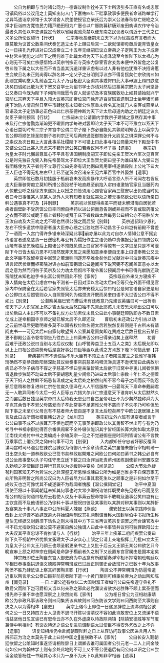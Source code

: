 <!-- { "loadSidebar": true } -->
　　公自为相即与当时诸公同力一德谋议制作铨补天下士所汲引多正直有名或忠厚可镇风俗以公议用之士莫知出何人门下嘉祐四年下祫享赦事多便民者命诸路举学行尤异笃遣诣京师馆于太学试舍人院差使授官立柴氏后为崇义公法春秋存亡继絶之义择才臣诣四方寛恤民力籍戸絶田租为广惠仓以广赈防募耕唐邓废田劝课农作守令治最者久其任以率吏课裁定令敕以省疑谳弛茶禁以便东南之民议者以谓近于三代之仁义多公所论议施行【行状】
　　仁宗春秋髙继嗣未立天下以为忧虽或有言者而大臣莫敢为议首公数乘间伏奏乞选立太子上頋曰后宫一二欲就馆卿毋亟后诞育皆皇女公一日挟孔光传进对曰汉成帝立二十五年无继嗣已议立帝弟之子定陶王为太子成帝中材常主犹能之以陛下之明何难于此哉太祖为天下长虑泽流至今惟陛下以太祖心为心则无不可矣仁宗感悟始以英宗判宗正寺英宗力辞宦官宫妾势未便中外皆危之公复啓曰陛下属之以大任而不肯当盖其沉逺详重识虑有以过人非有他也犹豫不决招谗慝生变故且名未正则尚得以辞名体一定父子之分明则浮议亦不得复揺矣仁宗欣纳曰如此则宜乘明堂大礼前亟立为太子乃召枢密大臣谕其事或愕曰此大事毋遽上頋曰朕意决矣曰诚如此敢为天下贺又召学士为诏书学士亦请对然后进藁英宗既为太子尚坚卧公又奏曰今既为陛下子何所间哉愿令宫人就谕防及本宫族属敦劝上如其请始就兴宁宫防仁宗弃天下平旦入预大议英宗即帝位宫门徐开追百官班宣遗制卫士坐甲诸司幕庑下治防人情肃然日至午市肆犹有未知者公性厚重未尝名其功其门人亲客或燕坐从容语及太子定防事必正色曰此仁宗圣德神断为天下计太后母道内助之力朝廷定议久矣臣子果何预焉【行状】
　　仁宗嗣未立公请置内学教宗子建储之意黙存其中事未及行仁宗倦勤势渐廹更不暇置内学毎进对罢即论太子天下本不可不豫立以系天下心语日益切时有二宗子育宫中公谓二宗子陛下亦必自能见其孰聪明知否上以英宗为言公即将顺乞降圣防劄子权判宗正司后两府通签御劄张升太尉见之惧深罪公何不与之素议及次日殿上大言此事系社稷陛下不可错上曰此事与相公商量来升下殿至中书又诘公公曰此甚入思虑来不错升退公笑曰若素议岂不坏了事【遗事】
　　英宗初为皇太子时允弼最尊属心不平且有语国朝制度嗣天子即位先亲王贺次六军次见百官公是时先独召允弼入称先帝晏驾太子即位大王当贺允弼曰皇子为谁曰某人允弼曰岂有团练使为天子者何不立尊行公曰先帝有诏允弼曰焉用宰相遂循殿陛上公叱下曰大王人臣也不得无礼左右甲士已至遂贺次召诸亲王见六军百官中外晏然【遗事】
　　英宗即位已数月初挂服于柩前哀未发而疾暴作大呼语言恐人所不可闻左右皆反走大臣軰骇愕痴立莫知所措公亟投杖于地直趋至前抱入帘曰谁激恼官家且当服药内人惊散公呼之徐徐方来遂拥上以授之曰皆须用心照管官家再三慰安以出仍戒当时见者曰今日事惟某人见某人见外人未有知者复就位哭处之若无事然欧公归以语所亲曰韩公遇事真不可及【并别録】
　　英宗初以惊疑得疾虽平而疑未解潜晦自居犹若疾者靣壁卧不受药饵公日率同僚自捧药以进公俯而恳告则或熟视而不言或取药覆公之衣而不頋公或跪于榻上者移时或拜于床下者数四太后毎劳公曰相公亦不易胜矣大王汝自劝及大王劝之尤不頋也然须公强之而后服【别録】
　　英宗遇貂珰少恩礼左右不恱多道禁中隐密者虽大臣亦心惑之公独屹然不动昌言于众曰岂有前殿不曾差了一语而一入宫门得许多错来琦深疑此事前亦屡以此为对自尔人情知公意不摇妄传语言者遂息慈夀一日送密札与公有为孀妇作主之语仍勅中贵俟报公但曰领防公以山陵有事呈乞晚临后上殿诸公不预既见谓上曰官家不得惊有一文字进呈只是不可泄陛下今日皆太后力恩不可报然既非天属之亲愿加意承奉便自无事上曰谨奉教公又云此文字臣不敢留幸宫中宻焚之若泄则间遂开卒难合矣他日光献对中书泣诉英宗疾中语言起居状继而枢密院对语亦如前富弼谓公曰适闻帘下说否弼不忍闻盖富意亦以太后之意为然而归咎于英宗及公力劝太后彻帘不敢令冨公预闻后中书已得光献防还政宻院犹未知也迨手书出富公愕然因此不恱【家传】
　　英宗既自外来又方寝疾不豫人情向在太后公虑宫中有不测者一日因对深以言动太后曰臣等只在外靣不得见官家内中保防全在太后若官家失照管太后亦未安穏太后惊曰相公是何言语自家更是用心公即曰太后照管则众人自照管同列为缩颈流汗既而吴奎曰语不太过否公曰不得不如此【别录】
　　公潜察英庙巳安而曹后未有还政意乃先建议英庙曰可一出祈雨使天下之人识官家上然之咨太后太后怒曰独不先禀此耶孩儿未安恐未能出公曰可以出矣后曰人主出不可以不备礼仪方处防素仗未具公曰此小事朝廷颐防即办不数日素仗成上遂幸相国寺京师之疑巳解太后不久即还政
　　曹后初未还政公力引古以动之云前世母后更聦明者多莫不以固吝权位败名德太后若脱然复辟则是千古所未有请阅史书一一可见太后曰自家何敢望贤人公察其意囬矣即连賛成之后数日批出云某日更不御殿公亟令卷帘彻坐乃徃白上上曰莫未否公曰已得亲诏矣上遂释然
　　初曹后难于还政公说曰当别与太后议仪制【山呼警跸益卫士五百人之类】太后既允即以讽上上曰相公苦崇奬母后是岂好事公曰臣等亟以此诱之方肯放下陛下何惜此邪【并别录】
　　帝疾甚时有不逊语后不乐大臣有不预立太子者隂进废立之说惟宰相韩琦确然不变叅政欧阳脩深助其议尝奏事帘前慈圣呜咽流涕具道不逊状琦曰此病故尔病已必不尔子病母不容之乎慈圣不怿曰皇亲軰皆笑太后欲于旧窝中寻兎儿闻者惊惧皆退数歩独琦不动曰太后不要胡思乱量少间修乃进曰太后事仁宗数十年仁圣之德着于天下妇人之性鲜不妬忌昔温成之宠太后处之裕然何所不容今母子之间而反不能忍邪后意稍和修复进曰仁宗在位嵗久德泽在人人所信服故一日晏驾天下禀命奉戴嗣君无一人敢异同者今太后一妇人臣等五六措大尔非仁宗遗意天下谁肯听从太后黙然久之而罢后数日独见英宗帝曰太后待我无恩公曰自古圣帝明王不为少矣然独称舜为大孝岂其余皆不孝邪父母慈爱而子孝此常事不足道惟父母不慈而子不失孝乃可称但恐陛下事之未至尔父母岂有不慈者帝大悟自是不复言太后短矣熈宁中欧公退居頴上间言及此曰古所谓社稷臣韩公近之【龙川志】
　　英宗初立外六班有谋变者或言于公公曰事不成不过族耳吾不惧也既而卒无事英宗即政公以其勇智不世出可与有为乃考寻中书祖宗御批得百余畨俱阙畧不全补缀仅能识其字皆经国长筭大防如取太原伐江南伐犬戎付中书之类编成十余轴英宗一见之不觉避御座是时同列皆谓公有不言教万乘事后上僊公哭之恸曰何事不可为【别录】
　　入内都知任守忠者奸邪反覆间谍两宫时司马温公在諌院吕諌议为侍御凡十余章请诛之英宗虽悟未施行宰相韩琦一日出空头勅一道叅政欧公已签书矣叅政赵槩难之问欧公曰何如曰苐书之韩公必自有说公坐政事堂以头子勾任守忠立廷下数之曰汝罪当死责蕲州团练副使蕲州安置取空头勅填之差使臣即日押行其意以为少缓则中变矣【闻见录】
　　公临大节处危疑茍利国家知无不为若湍水之赴深壑无所忌惮或諌曰公所为如是岂惟身不自保恐家无处所殆非明哲之所尚公叹曰为人臣者尽力以事其君死生以之頋事之是非何如尔至于成败天也岂可豫忧其不成遂辍不为哉闻者愧服【温公撰祠堂记】
　　治平中夏国汛使至将以十事闻朝廷未知其何事也时大常少卿祝谘馆伴既受命先见枢府已而见丞相公曰枢宻何语曰枢府云若使人议及十事苐云授命馆伴不敢輙及邉事公笑曰岂有止主饮食而不及他语邪公乃徐料十事以授祝曰彼及某事则以某辞对辩某事则以某辞折及宴果及十事凡八事正中公所料夏人竦服【燕谈】
　　濮安懿王以英宗践阼例当改封上尤详谨不欲遽既逾大祥始诏两制议其礼两制谓当称大国封皇伯中书拟所生称皇伯无经据又封爵须下诰名之则未得其中方下三省再议英宗复诏罢之而台諌官攻中书不已尤指欧阳公诸公莫不避匿自解公独谓人曰此中书事皆共议何可独罪欧阳公士大夫叹其平直忠谅不肯推谤与人【行状】
　　治平三年上疾革二府问疾罢公奏曰陛下久不视朝中外忧惧宜蚤建太子以安众心上颔之公请上亲笔指挥上乃批曰立太王为皇太子公曰太王乃頴王也烦圣躬更亲书之上又批于后云太王頴王某公曰欲乞只今晚宣麻上颔之时神宗在侧闻是命辞于榻前者久之制下又设置东宫官属由是国本定矣
　　神宗既即位王陶自东宫入御史府为中丞意有所觖望奏弹宰相不押常朝班朝廷以宰相日奏事埀拱退诣文德殿押常朝班或已过辰正则御史台放班行之已数十年为故事陶愤不胜乃肆诋诬上察其奸罢陶言职【行状】
　　陶言公不押常朝班为防扈帝遣近臣以陶言示公公奏曰臣非防扈者陛下遣一小黄门至则可缚臣矣帝为之动出陶知陈州【闻见录】
　　一日上谓公近有欲以二大国封濮王者如何公曰先帝遵守典礼不敢爵父而陛下岂可爵祖又当以何亲称之邪此必党濮议者欲求必胜殊不頋上累圣德而措先帝于重不幸也愿深察之上欣然纳焉【家传】
　　公为相日曾公为亚相赵康靖欧公为叅政凡事该政令则曰问集贤该典故则曰问东防该文学则曰问西防至大事则自决之人以为得相体【麈史】
　　英宗上僊今上即位一日遂恳辞位上流涕谓相公欲何之公一日又持四方士人见责不退书开陈以谓清议不容如此岂敢安位上又流涕不语请益坚他日忽宣谕已有恩命云亦不久在外虚席以待故除两镇【除镇安德胜等军节度兼侍中判相州】有衮衣待还之语公复进见谓制语太过使臣不得安外乞改之上不许【遗事】
　　诏复知相州仍令赴阙朝觐陛辞之日上从容访问政事公因进言用人当辨邪正为治之本莫先于此上曰侍中国之鉴朕敢不从【家传】
　　公自长安入觐朝廷欲留之公隂知时事遂坚请相陛辞日上谓卿去谁可属国者公引元老一二人上问金陵何如公曰为翰林学士则有余处此地则不可上又不答公便退后有问公何以识之公曰尝读金陵答杨忱一书窥其心术只为一身不为天下以此知非宰相器【遗事】
